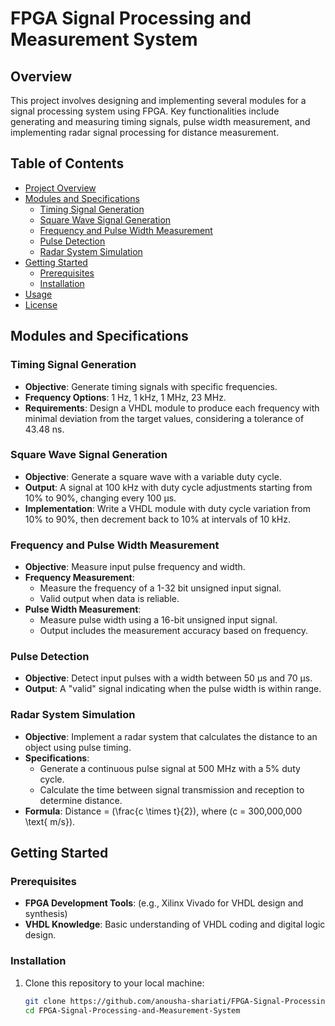 # FPGA Signal Processing and Measurement System

## Overview
This project involves designing and implementing several modules for a signal processing system using FPGA. Key functionalities include generating and measuring timing signals, pulse width measurement, and implementing radar signal processing for distance measurement.

## Table of Contents
- [Project Overview](#overview)
- [Modules and Specifications](#modules-and-specifications)
  - [Timing Signal Generation](#timing-signal-generation)
  - [Square Wave Signal Generation](#square-wave-signal-generation)
  - [Frequency and Pulse Width Measurement](#frequency-and-pulse-width-measurement)
  - [Pulse Detection](#pulse-detection)
  - [Radar System Simulation](#radar-system-simulation)
- [Getting Started](#getting-started)
  - [Prerequisites](#prerequisites)
  - [Installation](#installation)
- [Usage](#usage)
- [License](#license)

## Modules and Specifications

### Timing Signal Generation
- **Objective**: Generate timing signals with specific frequencies.
- **Frequency Options**: 1 Hz, 1 kHz, 1 MHz, 23 MHz.
- **Requirements**: Design a VHDL module to produce each frequency with minimal deviation from the target values, considering a tolerance of 43.48 ns.

### Square Wave Signal Generation
- **Objective**: Generate a square wave with a variable duty cycle.
- **Output**: A signal at 100 kHz with duty cycle adjustments starting from 10% to 90%, changing every 100 µs.
- **Implementation**: Write a VHDL module with duty cycle variation from 10% to 90%, then decrement back to 10% at intervals of 10 kHz.

### Frequency and Pulse Width Measurement
- **Objective**: Measure input pulse frequency and width.
- **Frequency Measurement**:
  - Measure the frequency of a 1-32 bit unsigned input signal.
  - Valid output when data is reliable.
- **Pulse Width Measurement**:
  - Measure pulse width using a 16-bit unsigned input signal.
  - Output includes the measurement accuracy based on frequency.

### Pulse Detection
- **Objective**: Detect input pulses with a width between 50 µs and 70 µs.
- **Output**: A "valid" signal indicating when the pulse width is within range.

### Radar System Simulation
- **Objective**: Implement a radar system that calculates the distance to an object using pulse timing.
- **Specifications**:
  - Generate a continuous pulse signal at 500 MHz with a 5% duty cycle.
  - Calculate the time between signal transmission and reception to determine distance.
- **Formula**: Distance = \(\frac{c \times t}{2}\), where \(c = 300,000,000 \text{ m/s}\).

## Getting Started

### Prerequisites
- **FPGA Development Tools**: (e.g., Xilinx Vivado for VHDL design and synthesis)
- **VHDL Knowledge**: Basic understanding of VHDL coding and digital logic design.

### Installation
1. Clone this repository to your local machine:
   ```bash
   git clone https://github.com/anousha-shariati/FPGA-Signal-Processing-and-Measurement-System.git
   cd FPGA-Signal-Processing-and-Measurement-System
